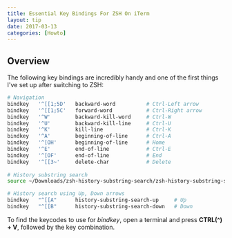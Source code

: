 ```yaml
---
title: Essential Key Bindings For ZSH On iTerm
layout: tip
date: 2017-03-13
categories: [Howto]
---
```


## Overview

The following key bindings are incredibly handy and one of the first things I've set up after switching to ZSH:

```bash
# Navigation
bindkey   '^[[1;5D'   backward-word          # Ctrl-Left arrow
bindkey   '^[[1;5C'   forward-word           # Ctrl-Right arrow
bindkey   '^W'        backward-kill-word     # Ctrl-W
bindkey   '^U'        backward-kill-line     # Ctrl-U
bindkey   '^K'        kill-line              # Ctrl-K
bindkey   '^A'        beginning-of-line      # Ctrl-A
bindkey   '^[OH'      beginning-of-line      # Home
bindkey   '^E'        end-of-line            # Ctrl-E
bindkey   '^[OF'      end-of-line            # End
bindkey   '^[[3~'     delete-char            # Delete 
  
# History substring search
source ~/Downloads/zsh-history-substring-search/zsh-history-substring-search.zsh

# History search using Up, Down arrows
bindkey   "^[[A"      history-substring-search-up     # Up
bindkey   "^[[B"      history-substring-search-down   # Down
```

<div class="box-note">
  To find the keycodes to use for <i>bindkey</i>, open a terminal and press <b>CTRL(^) + V</b>, followed by the key combination. 
</div>
